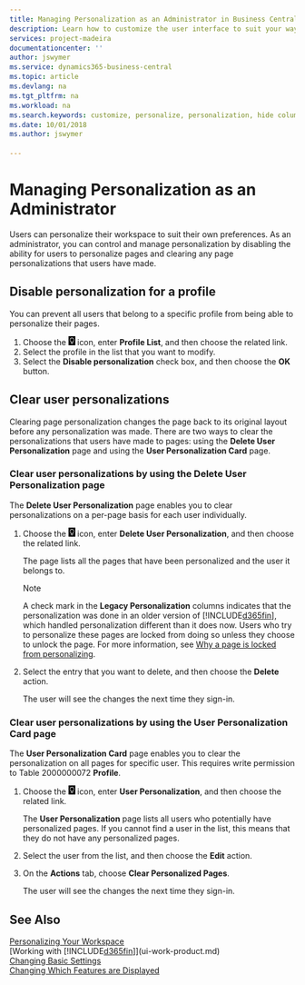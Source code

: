 ```yaml
---
title: Managing Personalization as an Administrator in Business Central | Microsoft Docs
description: Learn how to customize the user interface to suit your way of working.
services: project-madeira
documentationcenter: ''
author: jswymer
ms.service: dynamics365-business-central
ms.topic: article
ms.devlang: na
ms.tgt_pltfrm: na
ms.workload: na
ms.search.keywords: customize, personalize, personalization, hide columns, remove fields, move fields
ms.date: 10/01/2018
ms.author: jswymer

---
```

# Managing Personalization as an Administrator
<!--NAV in the Web client-->
Users can personalize their workspace to suit their own preferences. As an administrator, you can control and manage personalization by disabling the ability for users to personalize pages and clearing any page personalizations that users have made.

## Disable personalization for a profile
You can prevent all users that belong to a specific profile from being able to personalize their pages.
1.  Choose the ![Lightbulb that opens the Tell Me feature](media/ui-search/search_small.png "Tell me what you want to do") icon, enter **Profile List**, and then choose the related link.
2.  Select the profile in the list that you want to modify.
3. Select the **Disable personalization** check box, and then choose the **OK** button.

## Clear user personalizations

Clearing page personalization changes the page back to its original layout before any personalization was made. There are two ways to clear the personalizations that users have made to pages: using the **Delete User Personalization** page and using the **User Personalization Card** page.

### Clear user personalizations by using the Delete User Personalization page

The **Delete User Personalization** page enables you to clear personalizations on a per-page basis for each user individually.

1.  Choose the ![Lightbulb that opens the Tell Me feature](media/ui-search/search_small.png "Tell me what you want to do") icon, enter **Delete User Personalization**, and then choose the related link.

    The page lists all the pages that have been personalized and the user it belongs to.

    >[!NOTE]
    > A check mark in the **Legacy Personalization** columns indicates that the personalization was done in an older version of [!INCLUDE[d365fin](includes/d365fin_md.md)], which handled personalization different than it does now. Users who try to personalize these pages are locked from doing so unless they choose to unlock the page. For more information, see [Why a page is locked from personalizing](ui-personalization-locked.md).

2. Select the entry that you want to delete, and then choose the **Delete** action.

    The user will see the changes the next time they sign-in.

### Clear user personalizations by using the User Personalization Card page

The **User Personalization Card** page enables you to clear the personalization on all pages for specific user. This requires write permission to Table 2000000072 **Profile**.

1.  Choose the ![Lightbulb that opens the Tell Me feature](media/ui-search/search_small.png "Tell me what you want to do") icon, enter **User Personalization**, and then choose the related link.

    The **User Personalization** page lists all users who potentially have personalized pages. If you cannot find a user in the list, this means that they do not have any personalized pages.

2. Select the user from the list, and then choose the **Edit** action.

3.  On the **Actions** tab, choose **Clear Personalized Pages**.

    The user will see the changes the next time they sign-in.

## See Also
[Personalizing Your Workspace](ui-personalization-user.md)  
[Working with [!INCLUDE[d365fin](includes/d365fin_md.md)]](ui-work-product.md)  
[Changing Basic Settings](ui-change-basic-settings.md)  
[Changing Which Features are Displayed](ui-experiences.md)  

